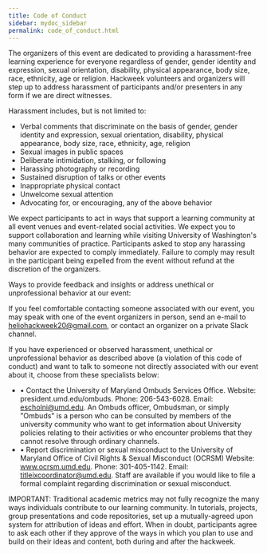 ```yaml
---
title: Code of Conduct
sidebar: mydoc_sidebar
permalink: code_of_conduct.html
---
```


The organizers of this event are dedicated to providing a harassment-free learning experience for everyone regardless of gender, gender identity and expression, sexual orientation, disability, physical appearance, body size, race, ethnicity, age or religion. Hackweek volunteers and organizers will step up to address harassment of participants and/or presenters in any form if we are direct witnesses. 

Harassment includes, but is not limited to:
* Verbal comments that discriminate on the basis of gender, gender identity and expression, sexual orientation, disability, physical appearance, body size, race, ethnicity, age, religion
* Sexual images in public spaces
* Deliberate intimidation, stalking, or following
* Harassing photography or recording
* Sustained disruption of talks or other events
* Inappropriate physical contact
* Unwelcome sexual attention
* Advocating for, or encouraging, any of the above behavior

We expect participants to act in ways that support a learning community at all event venues and event-related social activities. We expect you to support collaboration and learning while visiting University of Washington's many communities of practice. Participants asked to stop any harassing behavior are expected to comply immediately. Failure to comply may result in the participant being expelled from the event without refund at the discretion of the organizers.

Ways to provide feedback and insights or address unethical or unprofessional behavior at our event:

If you feel comfortable contacting someone associated with our event, you may speak with one of the event organizers in person, send an e-mail to heliohackweek20@gmail.com, or contact an organizer on a private Slack channel.

If you have experienced or observed harassment, unethical or unprofessional behavior as described above (a violation of this code of conduct) and want to talk to someone not directly associated with our event about it, choose from these specialists below:

* •	Contact the University of Maryland Ombuds Services Office. Website: president.umd.edu/ombuds. Phone: 206-543-6028. Email: escholni@umd.edu. An Ombuds officer, Ombudsman, or simply "Ombuds" is a person who can be consulted by members of the university community who want to get information about University policies relating to their activities or who encounter problems that they cannot resolve through ordinary channels.
* •	Report discrimination or sexual misconduct to the University of Maryland Office of Civil Rights & Sexual Misconduct (OCRSM) Website: www.ocrsm.umd.edu. Phone: 301-405-1142. Email: titleixcoordinator@umd.edu. Staff are available if you would like to file a formal complaint regarding discrimination or sexual misconduct. 

IMPORTANT: Traditional academic metrics may not fully recognize the many ways individuals contribute to our learning community. In tutorials, projects, group presentations and code repositories, set up a mutually-agreed upon system for attribution of ideas and effort. When in doubt, participants agree to ask each other if they approve of the ways in which you plan to use and build on their ideas and content, both during and after the hackweek.

